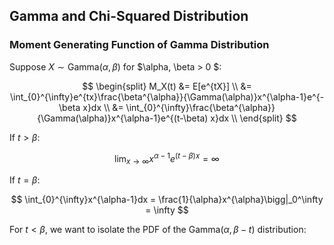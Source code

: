 ## Gamma and Chi-Squared Distribution
### Moment Generating Function of Gamma Distribution
Suppose $X \sim \text{Gamma}(\alpha, \beta)$ for $\alpha, \beta > 0 $:

$$
\begin{split}
M_X(t) 
&= E[e^{tX}] \\
&= \int_{0}^{\infty}e^{tx}\frac{\beta^{\alpha}}{\Gamma(\alpha)}x^{\alpha-1}e^{-\beta x}dx \\
&= \int_{0}^{\infty}\frac{\beta^{\alpha}}{\Gamma(\alpha)}x^{\alpha-1}e^{(t-\beta) x}dx \\
\end{split}
$$

If $t > \beta$:

$$
\lim_{x \to \infty} x^{\alpha-1}e^{(t-\beta)x} = \infty
$$

If $t = \beta$:

$$
\int_{0}^{\infty}x^{\alpha-1}dx = \frac{1}{\alpha}x^{\alpha}\bigg|_0^\infty = \infty
$$

For $t < \beta$, we want to isolate the PDF of the Gamma($\alpha, \beta-t$) distribution:

